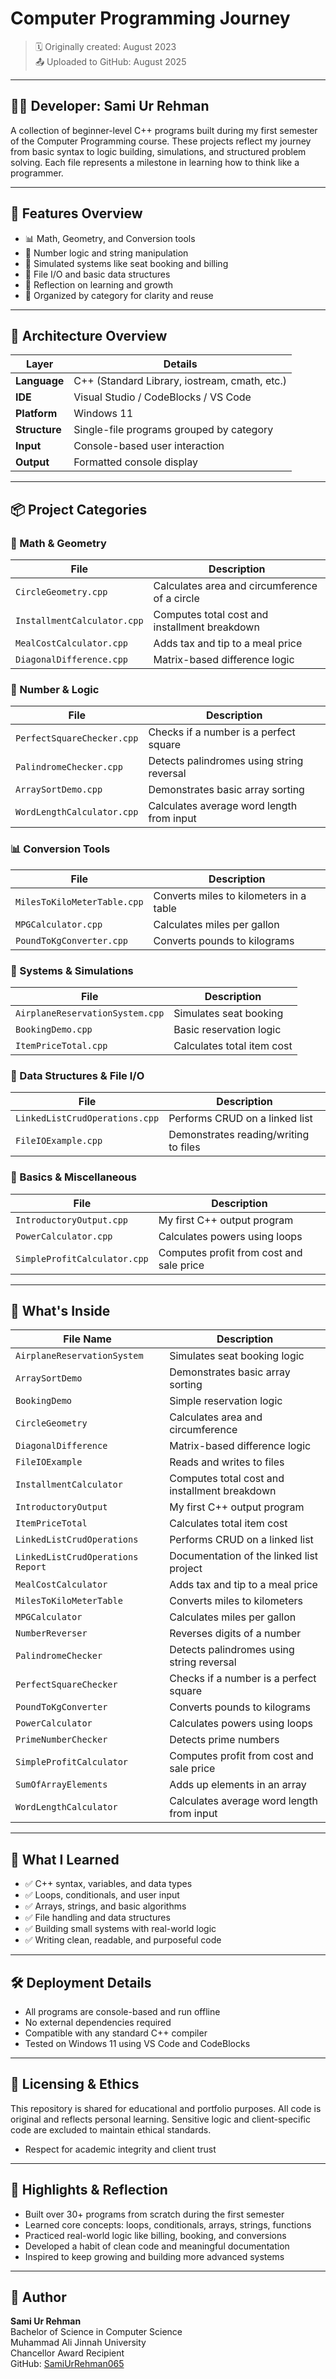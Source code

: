 # Computer Programming Journey 
> 🗓️ Originally created: August 2023  
> 📤 Uploaded to GitHub: August 2025  
---
## 👨‍💻 Developer: Sami Ur Rehman

A collection of beginner-level C++ programs built during my first semester of the Computer Programming course. These projects reflect my journey from basic syntax to logic building, simulations, and structured problem solving. Each file represents a milestone in learning how to think like a programmer.

---

## 🚀 Features Overview

- 📊 Math, Geometry, and Conversion tools
- 🔢 Number logic and string manipulation
- 🛫 Simulated systems like seat booking and billing
- 📁 File I/O and basic data structures
- 🧠 Reflection on learning and growth
- 📂 Organized by category for clarity and reuse

---

## 🧱 Architecture Overview

| Layer         | Details                                      |
|---------------|----------------------------------------------|
| **Language**  | C++ (Standard Library, iostream, cmath, etc.)|
| **IDE**       | Visual Studio / CodeBlocks / VS Code         |
| **Platform**  | Windows 11                                   |
| **Structure** | Single-file programs grouped by category     |
| **Input**     | Console-based user interaction               |
| **Output**    | Formatted console display                    |

---

## 📦 Project Categories

### 🧮 Math & Geometry
| File | Description |
|------|-------------|
| `CircleGeometry.cpp` | Calculates area and circumference of a circle |
| `InstallmentCalculator.cpp` | Computes total cost and installment breakdown |
| `MealCostCalculator.cpp` | Adds tax and tip to a meal price |
| `DiagonalDifference.cpp` | Matrix-based difference logic |

### 🔢 Number & Logic
| File | Description |
|------|-------------|
| `PerfectSquareChecker.cpp` | Checks if a number is a perfect square |
| `PalindromeChecker.cpp` | Detects palindromes using string reversal |
| `ArraySortDemo.cpp` | Demonstrates basic array sorting |
| `WordLengthCalculator.cpp` | Calculates average word length from input |

### 📊 Conversion Tools
| File | Description |
|------|-------------|
| `MilesToKiloMeterTable.cpp` | Converts miles to kilometers in a table |
| `MPGCalculator.cpp` | Calculates miles per gallon |
| `PoundToKgConverter.cpp` | Converts pounds to kilograms |

### 🛫 Systems & Simulations
| File | Description |
|------|-------------|
| `AirplaneReservationSystem.cpp` | Simulates seat booking |
| `BookingDemo.cpp` | Basic reservation logic |
| `ItemPriceTotal.cpp` | Calculates total item cost |

### 📁 Data Structures & File I/O
| File | Description |
|------|-------------|
| `LinkedListCrudOperations.cpp` | Performs CRUD on a linked list |
| `FileIOExample.cpp` | Demonstrates reading/writing to files |

### 📝 Basics & Miscellaneous
| File | Description |
|------|-------------|
| `IntroductoryOutput.cpp` | My first C++ output program |
| `PowerCalculator.cpp` | Calculates powers using loops |
| `SimpleProfitCalculator.cpp` | Computes profit from cost and sale price |

---

## 📁 What's Inside

| File Name                     | Description |
|------------------------------|-------------|
| `AirplaneReservationSystem`  | Simulates seat booking logic |
| `ArraySortDemo`              | Demonstrates basic array sorting |
| `BookingDemo`                | Simple reservation logic |
| `CircleGeometry`             | Calculates area and circumference |
| `DiagonalDifference`         | Matrix-based difference logic |
| `FileIOExample`              | Reads and writes to files |
| `InstallmentCalculator`      | Computes total cost and installment breakdown |
| `IntroductoryOutput`         | My first C++ output program |
| `ItemPriceTotal`             | Calculates total item cost |
| `LinkedListCrudOperations`   | Performs CRUD on a linked list |
| `LinkedListCrudOperations Report` | Documentation of the linked list project |
| `MealCostCalculator`         | Adds tax and tip to a meal price |
| `MilesToKiloMeterTable`      | Converts miles to kilometers |
| `MPGCalculator`              | Calculates miles per gallon |
| `NumberReverser`             | Reverses digits of a number |
| `PalindromeChecker`          | Detects palindromes using string reversal |
| `PerfectSquareChecker`       | Checks if a number is a perfect square |
| `PoundToKgConverter`         | Converts pounds to kilograms |
| `PowerCalculator`            | Calculates powers using loops |
| `PrimeNumberChecker`         | Detects prime numbers |
| `SimpleProfitCalculator`     | Computes profit from cost and sale price |
| `SumOfArrayElements`         | Adds up elements in an array |
| `WordLengthCalculator`       | Calculates average word length from input |

---

## 🧠 What I Learned

- ✅ C++ syntax, variables, and data types  
- ✅ Loops, conditionals, and user input  
- ✅ Arrays, strings, and basic algorithms  
- ✅ File handling and data structures  
- ✅ Building small systems with real-world logic  
- ✅ Writing clean, readable, and purposeful code


---

## 🛠️ Deployment Details

- All programs are console-based and run offline
- No external dependencies required
- Compatible with any standard C++ compiler
- Tested on Windows 11 using VS Code and CodeBlocks

---

## 📜 Licensing & Ethics

This repository is shared for educational and portfolio purposes. All code is original and reflects personal learning. Sensitive logic and client-specific code are excluded to maintain ethical standards.
- Respect for academic integrity and client trust

---

## 🌟 Highlights & Reflection

- Built over 30+ programs from scratch during the first semester
- Learned core concepts: loops, conditionals, arrays, strings, functions
- Practiced real-world logic like billing, booking, and conversions
- Developed a habit of clean code and meaningful documentation
- Inspired to keep growing and building more advanced systems

---

## 👤 Author

**Sami Ur Rehman**  
Bachelor of Science in Computer Science  
Muhammad Ali Jinnah University  
Chancellor Award Recipient  
GitHub: [SamiUrRehman065](https://github.com/SamiUrRehman065)

